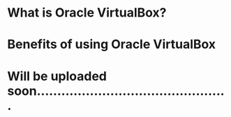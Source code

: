 # What is Oracle VirtualBox?

# Benefits of using Oracle VirtualBox

# Will be uploaded soon...............................................
